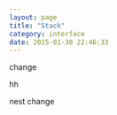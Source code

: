 ```yaml
---
layout: page
title: "Stack"
category: interface
date: 2015-01-30 22:46:33
---
```



change

hh

nest change
